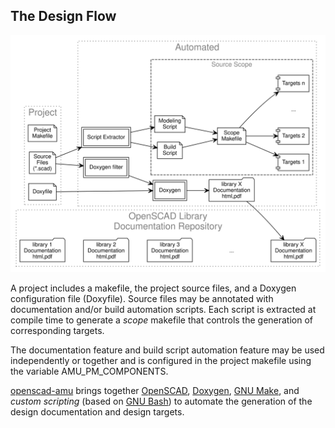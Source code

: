The Design Flow
---------------

<p align="center">
<img src="assets/flow.svg" alt="" border="0"/>
</p>

A project includes a makefile, the project source files, and a Doxygen
configuration file (Doxyfile). Source files may be annotated with
documentation and/or build automation scripts. Each script is extracted
at compile time to generate a _scope_ makefile that controls the
generation of corresponding targets.

The documentation feature and build script automation feature may be
used independently or together and is configured in the project
makefile using the variable AMU_PM_COMPONENTS.

[openscad-amu] brings together [OpenSCAD], [Doxygen], [GNU Make], and
_custom scripting_ (based on [GNU Bash]) to automate the generation of
the design documentation and design targets.

[openscad-amu]: https://royasutton.github.io/openscad-amu
[OpenSCAD]: http://www.openscad.org
[Doxygen]: http://www.doxygen.nl
[GNU Make]: https://www.gnu.org/software/make
[GNU Bash]: https://www.gnu.org/software/bash
